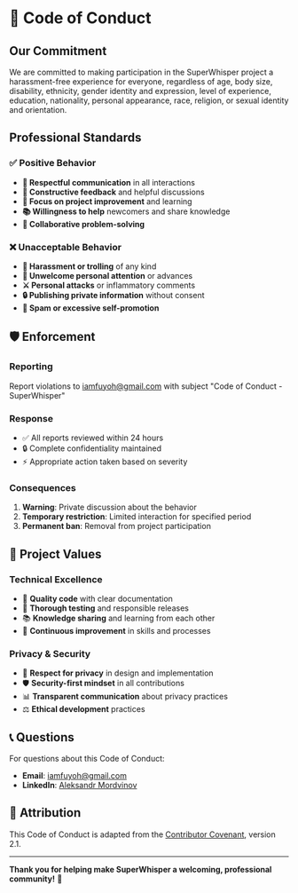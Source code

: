 # 🤝 Code of Conduct

## Our Commitment

We are committed to making participation in the SuperWhisper project a harassment-free experience for everyone, regardless of age, body size, disability, ethnicity, gender identity and expression, level of experience, education, nationality, personal appearance, race, religion, or sexual identity and orientation.

## Professional Standards

### ✅ **Positive Behavior**
- **🤝 Respectful communication** in all interactions
- **💬 Constructive feedback** and helpful discussions
- **🎯 Focus on project improvement** and learning
- **📚 Willingness to help** newcomers and share knowledge
- **🔄 Collaborative problem-solving**

### ❌ **Unacceptable Behavior**
- **🚫 Harassment or trolling** of any kind
- **💼 Unwelcome personal attention** or advances
- **⚔️ Personal attacks** or inflammatory comments
- **🔒 Publishing private information** without consent
- **📧 Spam or excessive self-promotion**

## 🛡️ **Enforcement**

### **Reporting**
Report violations to [iamfuyoh@gmail.com](mailto:iamfuyoh@gmail.com) with subject "Code of Conduct - SuperWhisper"

### **Response**
- ✅ All reports reviewed within 24 hours
- 🔒 Complete confidentiality maintained
- ⚡ Appropriate action taken based on severity

### **Consequences**
1. **Warning**: Private discussion about the behavior
2. **Temporary restriction**: Limited interaction for specified period
3. **Permanent ban**: Removal from project participation

## 🎯 **Project Values**

### **Technical Excellence**
- 🔬 **Quality code** with clear documentation
- 🧪 **Thorough testing** and responsible releases
- 📚 **Knowledge sharing** and learning from each other
- 🔄 **Continuous improvement** in skills and processes

### **Privacy & Security**
- 🔐 **Respect for privacy** in design and implementation
- 🛡️ **Security-first mindset** in all contributions
- 📊 **Transparent communication** about privacy practices
- ⚖️ **Ethical development** practices

## 📞 **Questions**

For questions about this Code of Conduct:
- **Email**: [iamfuyoh@gmail.com](mailto:iamfuyoh@gmail.com)
- **LinkedIn**: [Aleksandr Mordvinov](https://www.linkedin.com/in/aleksandr-mordvinov-3bb853325/)

## 🙏 **Attribution**

This Code of Conduct is adapted from the [Contributor Covenant](https://www.contributor-covenant.org), version 2.1.

---

**Thank you for helping make SuperWhisper a welcoming, professional community!** 🌟
